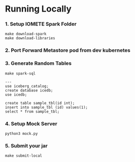 # Running Locally

### 1. Setup IOMETE Spark Folder
```shell
make download-spark
make download-libraries
```

### 2. Port Forward Metastore pod from dev kubernetes

### 3. Generate Random Tables
```shell
make spark-sql

---
use iceberg_catalog;
create database icedb;
use icedb;

create table sample_tbl(id int);
insert into sample_tbl (id) values(1);
select * from sample_tbl;
```

### 4. Setup Mock Server
```shell
python3 mock.py
```

### 5. Submit your jar
```shell
make submit-local
```
